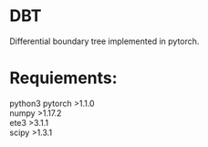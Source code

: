 # DBT
Differential boundary tree implemented in pytorch.

# Requiements:
python3
pytorch >1.1.0<br>
numpy >1.17.2<br>
ete3 >3.1.1<br>
scipy >1.3.1<br>
